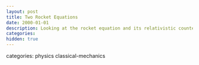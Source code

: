 ```yaml
---
layout: post
title: Two Rocket Equations
date: 2000-01-01
description: Looking at the rocket equation and its relativistic counterpart
categories:
hidden: true
---
```

categories: physics classical-mechanics
